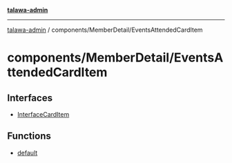 [**talawa-admin**](../../../README.md)

***

[talawa-admin](../../../modules.md) / components/MemberDetail/EventsAttendedCardItem

# components/MemberDetail/EventsAttendedCardItem

## Interfaces

- [InterfaceCardItem](interfaces/InterfaceCardItem.md)

## Functions

- [default](functions/default.md)
